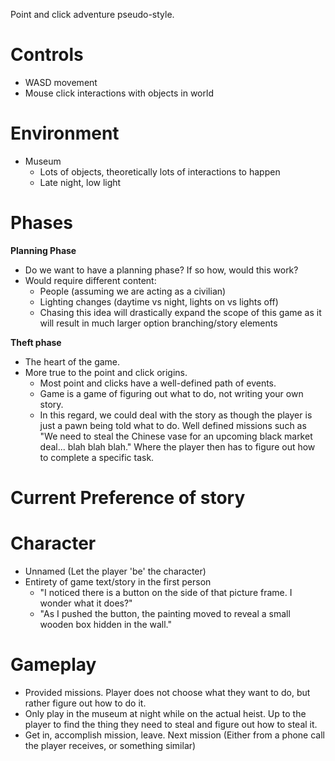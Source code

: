 Point and click adventure pseudo-style.

# Controls
- WASD movement
- Mouse click interactions with objects in world
	
# Environment
- Museum
  - Lots of objects, theoretically lots of interactions to happen
  - Late night, low light
	

# Phases
**Planning Phase**
- Do we want to have a planning phase? If so how, would this work?
- Would require different content:
  - People (assuming we are acting as a civilian)
  - Lighting changes (daytime vs night, lights on vs lights off)
  - Chasing this idea will drastically expand the scope of this game as it will result in much larger option branching/story elements
			
**Theft phase**
- The heart of the game.
- More true to the point and click origins.
  - Most point and clicks have a well-defined path of events.
  - Game is a game of figuring out what to do, not writing your own story.
  - In this regard, we could deal with the story as though the player is just a pawn being told what to do. Well defined missions such as "We need to steal the Chinese vase for an upcoming black market deal... blah blah blah." Where the player then has to figure out how to complete a specific task.
	
	
# Current Preference of story

# Character
- Unnamed (Let the player 'be' the character)
- Entirety of game text/story in the first person
  - "I noticed there is a button on the side of that picture frame. I wonder what it does?"
  - "As I pushed the button, the painting moved to reveal a small wooden box hidden in the wall."
		
# Gameplay
- Provided missions. Player does not choose what they want to do, but rather figure out how to do it.
- Only play in the museum at night while on the actual heist. Up to the player to find the thing they need to steal and figure out how to steal it.
- Get in, accomplish mission, leave. Next mission (Either from a phone call the player receives, or something similar)
